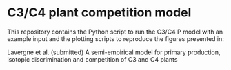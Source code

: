 # C3/C4 plant competition model

This repository contains the Python script to run the C3/C4 P model with an example input and the plotting scripts to reproduce the figures presented in:

Lavergne et al. (submitted) A semi-empirical model for primary production, isotopic discrimination and competition of C3 and C4 plants


